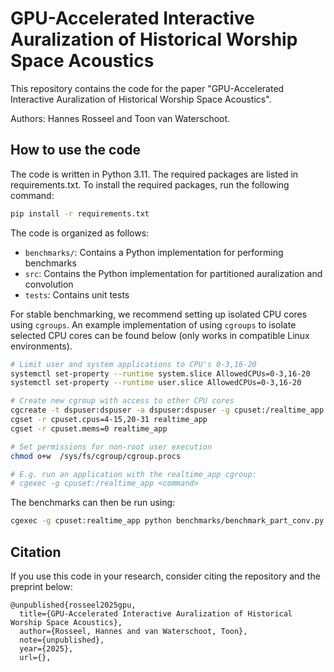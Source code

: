 # GPU-Accelerated Interactive Auralization of Historical Worship Space Acoustics

This repository contains the code for the paper "GPU-Accelerated Interactive Auralization of Historical Worship Space Acoustics".

Authors: Hannes Rosseel and Toon van Waterschoot.

## How to use the code

The code is written in Python 3.11. The required packages are listed in requirements.txt. To install the required packages, run the following command:

```bash
pip install -r requirements.txt 
```

The code is organized as follows:
- `benchmarks/`: Contains a Python implementation for performing benchmarks
- `src`: Contains the Python implementation for partitioned auralization and convolution
- `tests`: Contains unit tests

For stable benchmarking, we recommend setting up isolated CPU cores using `cgroups`. An example implementation of using `cgroups` to isolate selected CPU cores can be found below (only works in compatible Linux environments).

```bash
# Limit user and system applications to CPU's 0-3,16-20
systemctl set-property --runtime system.slice AllowedCPUs=0-3,16-20
systemctl set-property --runtime user.slice AllowedCPUs=0-3,16-20

# Create new cgroup with access to other CPU cores
cgcreate -t dspuser:dspuser -a dspuser:dspuser -g cpuset:/realtime_app
cgset -r cpuset.cpus=4-15,20-31 realtime_app
cgset -r cpuset.mems=0 realtime_app

# Set permissions for non-root user execution
chmod o+w  /sys/fs/cgroup/cgroup.procs

# E.g. run an application with the realtime_app cgroup:
# cgexec -g cpuset:/realtime_app <command>
```

The benchmarks can then be run using:
```bash
cgexec -g cpuset:realtime_app python benchmarks/benchmark_part_conv.py
```

## Citation

If you use this code in your research, consider citing the repository and the preprint below:
```
@unpublished{rosseel2025gpu,
  title={GPU-Accelerated Interactive Auralization of Historical Worship Space Acoustics},
  author={Rosseel, Hannes and van Waterschoot, Toon},
  note={unpublished},
  year={2025},
  url={},
```
